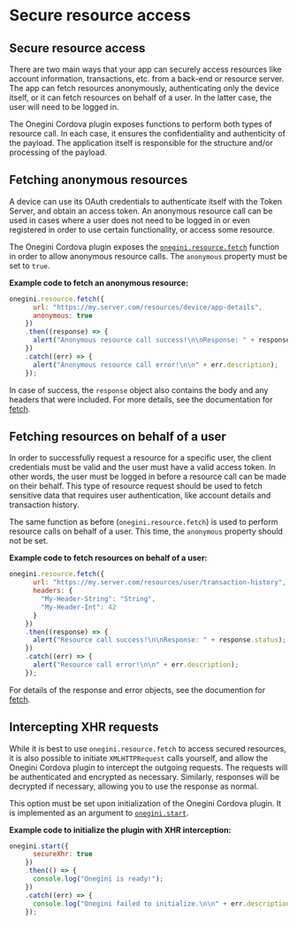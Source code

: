 # Secure resource access

<!-- toc -->

## Secure resource access

There are two main ways that your app can securely access resources like account information, transactions, etc. from a back-end or resource server. The app can fetch resources anonymously, authenticating only the device itself, or it can fetch resources on behalf of a user. In the latter case, the user will need to be logged in.

The Onegini Cordova plugin exposes functions to perform both types of resource call. In each case, it ensures the confidentiality and authenticity of the payload. The application itself is responsible for the structure and/or processing of the payload.

## Fetching anonymous resources

A device can use its OAuth credentials to authenticate itself with the Token Server, and obtain an access token. An anonymous resource call can be used in cases where a user does not need to be logged in or even registered in order to use certain functionality, or access some resource.

The Onegini Cordova plugin exposes the [`onegini.resource.fetch`](../reference/resource/fetch.md) function in order to allow anonymous resource calls. The `anonymous` property must be set to `true`.

**Example code to fetch an anonymous resource:**

```js
onegini.resource.fetch({
      url: "https://my.server.com/resources/device/app-details",
      anonymous: true
    })
    .then((response) => {
      alert("Anonymous resource call success!\n\nResponse: " + response.status);
    })
    .catch((err) => {
      alert("Anonymous resource call error!\n\n" + err.description);
    });
```

In case of success, the `response` object also contains the body and any headers that were included. For more details, see the documentation for [fetch](../reference/resource/fetch.md).

## Fetching resources on behalf of a user

In order to successfully request a resource for a specific user, the client credentials must be valid and the user must have a valid access token. In other words, the user must be logged in before a resource call can be made on their behalf. This type of resource request should be used to fetch sensitive data that requires user authentication, like account details and transaction history.

The same function as before (`onegini.resource.fetch`) is used to perform resource calls on behalf of a user. This time, the `anonymous` property should not be set.

**Example code to fetch resources on behalf of a user:**

```js
onegini.resource.fetch({
      url: "https://my.server.com/resources/user/transaction-history",
      headers: {
        "My-Header-String": "String",
        "My-Header-Int": 42
      }
    })
    .then((response) => {
      alert("Resource call success!\n\nResponse: " + response.status);
    })
    .catch((err) => {
      alert("Resource call error!\n\n" + err.description);
    });
```

For details of the response and error objects, see the documention for [fetch](../reference/resource/fetch.md).

## Intercepting XHR requests

While it is best to use `onegini.resource.fetch` to access secured resources, it is also possible to initiate `XMLHTTPRequest` calls yourself, and allow the Onegini Cordova plugin to intercept the outgoing requests. The requests will be authenticated and encrypted as necessary. Similarly, responses will be decrypted if necessary, allowing you to use the response as normal.

This option must be set upon initialization of the Onegini Cordova plugin. It is implemented as an argument to [`onegini.start`](../reference/start.md).

**Example code to initialize the plugin with XHR interception:**

```js
onegini.start({
      secureXhr: true
    })
    .then(() => {
      console.log("Onegini is ready!");
    })
    .catch((err) => {
      console.log("Onegini failed to initialize.\n\n" + err.description);
    });
```
